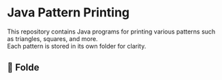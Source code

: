 # Java Pattern Printing

This repository contains Java programs for printing various patterns such as triangles, squares, and more.  
Each pattern is stored in its own folder for clarity.

## 📂 Folde
